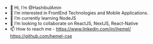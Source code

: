 - 👋 Hi, I’m @HashibulAmin
- 👀 I’m interested in FrontEnd Technologies and Mobile Applications.
- 🌱 I’m currently learning NodeJS
- 💞️ I’m looking to collaborate on ReactJS, NextJS, React-Native
- 📫 How to reach me - https://www.linkedin.com/in/ihemel/ https://github.com/hemel-cse
